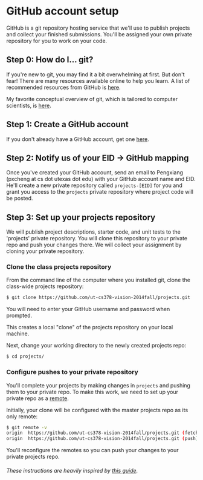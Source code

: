 GitHub account setup
====================

GitHub is a git repository hosting service that we'll use to publish projects and collect your finished submissions. You'll be assigned your own private repository for you to work on your code.

## Step 0: How do I... git?

If you're new to git, you may find it a bit overwhelming at first. But don't fear! There are many resources available online to help you learn. A list of recommended resources from GitHub is [here](https://help.github.com/articles/what-are-other-good-resources-for-learning-git-and-github). 

My favorite conceptual overview of git, which is tailored to computer scientists, is [here](http://eagain.net/articles/git-for-computer-scientists/). 

## Step 1: Create a GitHub account

If you don't already have a GitHub account, get one [here](https://github.com/join).

## Step 2: Notify us of your EID -> GitHub mapping

Once you've created your GitHub account, send an email to Pengxiang (pxcheng at cs dot utexas dot edu) with your GitHub account name and EID. He'll create a new private repository called `projects-[EID]` for you and grant you access to the `projects` private repository where project code will be posted.

## Step 3: Set up your projects repository

We will publish project descriptions, starter code, and unit tests to the 'projects' private repository. You will clone this repository to your private repo and push your changes there. We will collect your assignment by cloning your private repository.

### Clone the class projects repository

From the command line of the computer where you installed git, clone the class-wide projects repository:

```bash
$ git clone https://github.com/ut-cs378-vision-2014fall/projects.git
```

You will need to enter your GitHub username and password when prompted.

This creates a local "clone" of the projects repository on your local machine.

Next, change your working directory to the newly created projects repo:

```bash
$ cd projects/
```

### Configure pushes to your private repository

You'll complete your projects by making changes in `projects` and pushing them to your private repo. To make this work, we need to set up your private repo as a [remote](http://git-scm.com/book/en/Git-Basics-Working-with-Remotes).

Initially, your clone will be configured with the master projects repo as its only remote:

```bash
$ git remote -v
origin	https://github.com/ut-cs378-vision-2014fall/projects.git (fetch)
origin	https://github.com/ut-cs378-vision-2014fall/projects.git (push)
```

You'll reconfigure the remotes so you can push your changes to your private projects repo.

###### These instructions are heavily inspired by [this guide](https://raw.githubusercontent.com/ComS342-ISU/course-info/master/guides/course-setup.md).
